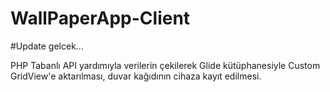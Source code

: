 # WallPaperApp-Client

#Update gelcek...

PHP Tabanlı API yardımıyla verilerin çekilerek Glide kütüphanesiyle Custom GridView'e aktarılması, duvar kağıdının cihaza kayıt edilmesi.
